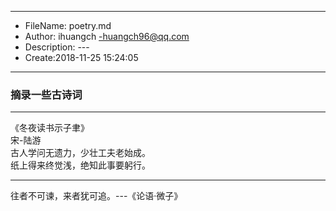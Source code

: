 ___
- FileName: poetry.md
- Author: ihuangch -huangch96@qq.com
- Description: ---
- Create:2018-11-25 15:24:05
___

### 摘录一些古诗词

___
《冬夜读书示子聿》  
宋-陆游  
古人学问无遗力，少壮工夫老始成。  
纸上得来终觉浅，绝知此事要躬行。  


___
往者不可谏，来者犹可追。---《论语·微子》
